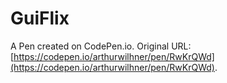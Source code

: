 # GuiFlix

A Pen created on CodePen.io. Original URL: [https://codepen.io/arthurwilhner/pen/RwKrQWd](https://codepen.io/arthurwilhner/pen/RwKrQWd).



